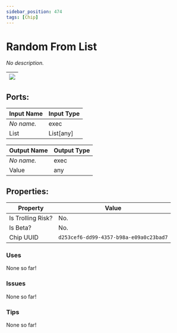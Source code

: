 ```yaml
---
sidebar_position: 474
tags: [Chip]
---
```


# Random From List


*No description.*

| ![](https://images-ext-2.discordapp.net/external/MPmIaQzlEPmgGWlgi-WxBBXt0Bjv_zWPkg1y1f_sy3s/https/www.recroomcircuits.com/image/circuit/absolute-value?width=206&height=108) |
|-----|

## Ports:

| Input Name | Input Type |
|-----------|-----------|
| *No name.* | exec |
| List | List[any] |

| Output Name | Output Type |
|-----------|-----------|
| *No name.* | exec |
| Value | any |

## Properties:

| Property  | Value |
|-------------------|-----------|
| Is Trolling Risk? | No. |
| Is Beta? | No. |
| Chip UUID | `d253cef6-dd99-4357-b98a-e09a0c23bad7` |

### Uses
None so far!

### Issues
None so far!

### Tips
None so far!
